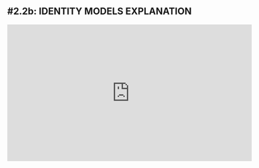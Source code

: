 #2.2b: IDENTITY MODELS EXPLANATION
---
<iframe width="560" height="315" src="https://www.youtube.com/embed/PctwcFKw0-c?rel=0&amp;showinfo=0" frameborder="0" allow="autoplay; encrypted-media" allowfullscreen></iframe>
